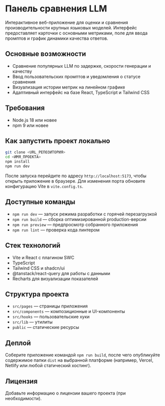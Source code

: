 # Панель сравнения LLM

Интерактивное веб-приложение для оценки и сравнения производительности крупных языковых моделей. Интерфейс предоставляет карточки с основными метриками, поле для ввода промптов и график динамики качества ответов.

## Основные возможности

- Сравнение популярных LLM по задержке, скорости генерации и качеству
- Ввод пользовательских промптов и уведомления о статусе сравнения
- Визуализация истории метрик на линейном графике
- Адаптивный интерфейс на базе React, TypeScript и Tailwind CSS

## Требования

- Node.js 18 или новее
- npm 9 или новее

## Как запустить проект локально

```sh
git clone <URL_РЕПОЗИТОРИЯ>
cd <ИМЯ_ПРОЕКТА>
npm install
npm run dev
```

После запуска перейдите по адресу `http://localhost:5173`, чтобы открыть приложение в браузере. Для изменения порта обновите конфигурацию Vite в `vite.config.ts`.

## Доступные команды

- `npm run dev` — запуск режима разработки с горячей перезагрузкой
- `npm run build` — сборка оптимизированной production-версии
- `npm run preview` — предпросмотр собранного приложения
- `npm run lint` — проверка кода линтером

## Стек технологий

- Vite и React с плагином SWC
- TypeScript
- Tailwind CSS и shadcn/ui
- @tanstack/react-query для работы с данными
- Recharts для визуализации показателей

## Структура проекта

- `src/pages` — страницы приложения
- `src/components` — композиционные и UI-компоненты
- `src/hooks` — пользовательские хуки
- `src/lib` — утилиты
- `public` — статические ресурсы

## Деплой

Соберите приложение командой `npm run build`, после чего опубликуйте содержимое папки `dist` на выбранной платформе (например, Vercel, Netlify или любой статический хостинг).

## Лицензия

Добавьте информацию о лицензии вашего проекта (при необходимости).
